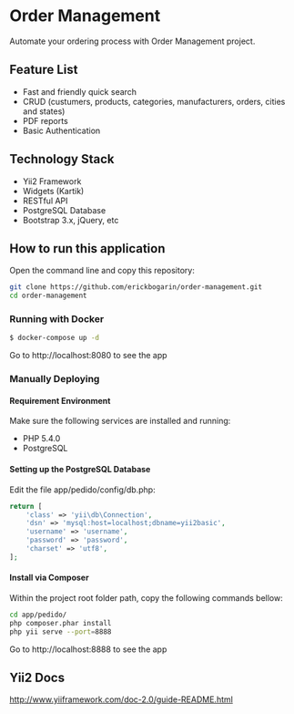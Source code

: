 # Order Management

Automate your ordering process with Order Management project.

## Feature List
* Fast and friendly quick search
* CRUD (custumers, products, categories, manufacturers, orders, cities and states)
* PDF reports
* Basic Authentication

## Technology Stack
* Yii2 Framework
* Widgets (Kartik)
* RESTful API
* PostgreSQL Database
* Bootstrap 3.x, jQuery, etc

## How to run this application

Open the command line and copy this repository:

```sh
git clone https://github.com/erickbogarin/order-management.git
cd order-management
```

### Running with Docker

```sh
$ docker-compose up -d
```
Go to http://localhost:8080 to see the app

### Manually Deploying

#### Requirement Environment

Make sure the following services are installed and running:
* PHP 5.4.0
* PostgreSQL

#### Setting up the PostgreSQL Database
Edit the file app/pedido/config/db.php:
```php
return [
    'class' => 'yii\db\Connection',
    'dsn' => 'mysql:host=localhost;dbname=yii2basic',
    'username' => 'username',
    'password' => 'password',
    'charset' => 'utf8',
];
```

#### Install via Composer
Within the project root folder path, copy the following commands bellow:

```sh
cd app/pedido/
php composer.phar install
php yii serve --port=8888
```
Go to http://localhost:8888 to see the app

## Yii2 Docs
http://www.yiiframework.com/doc-2.0/guide-README.html
